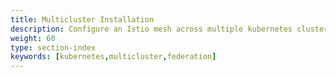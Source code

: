 ```yaml
---
title: Multicluster Installation
description: Configure an Istio mesh across multiple kubernetes clusters.
weight: 60
type: section-index
keywords: [kubernetes,multicluster,federation]
---
```

